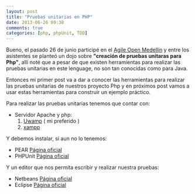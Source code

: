 ```yaml
---
layout: post
title: "Pruebas unitarias en PHP"
date: 2013-06-26 09:38
comments: true
categories: [php, phpUnit, TDD]
---
```

Bueno, el pasado 26 de junio particip&eacute; en el <a href="http://agilescolombia.org/2013/05/16/agile-open-medellin-junio-22-de-2013/" title="Agile Open Medell&iacute;n" target="_blank">Agile Open Medell&iacute;n</a> y entre los asistentes se plante&oacute; 
un dojo sobre <b>"creaci&oacute;n de pruebas unitaras para Php"</b>, all&iacute; not&eacute; que a pesar de que existen
herramientas para realizar las pruebas unitarias en este lenguage, no son tan conocidas como para Java.

Entonces mi primer post va a dar a conocer las herramientas para realizar las pruebas unitarias de nuestros proyecto Php 
y en  pr&oacute;ximos post vamos a usar estas herramientas para construir un ejemplo pr&aacute;ctico.
<!-- more -->
Para realizar las pruebas unitarias tenemos que contar con:
<ul>
<li>Servidor Apache y php:
<ol>
        <li><a href="http://www.uwamp.com/en/" title="Uwamp" target="_blank">Uwamp</a> ( mi preferido )</li>
        <li><a href="http://www.apachefriends.org/es/xampp.html" title="xampp" target="_blank">xampp</a></li>
    </ol>
</li>
</ul>
Y debemos instalar, si aun no lo tenemos: 
<ul>
<li>PEAR <a href="http://pear.php.net/" title="PEAR" target="_blank">P&aacute;gina oficial</a> </li>
<li>PHPUnit <a href="http://phpunit.de/manual/current/en/index.html" title="PHPUnit" target="_blank">P&aacute;gina oficial</a></li>
</ul>
Y un editor que nos permita escribir y realizar nuestra pruebas:
<ul>
<li>Netbeans <a href="https://netbeans.org/" title="Netbeans" target="_blank">P&aacute;gina oficial</a> </li>
<li>Eclipse <a href="http://www.eclipse.org/" title="Eclipse" target="_blank">P&aacute;gina oficial</a></li>
</ul>

